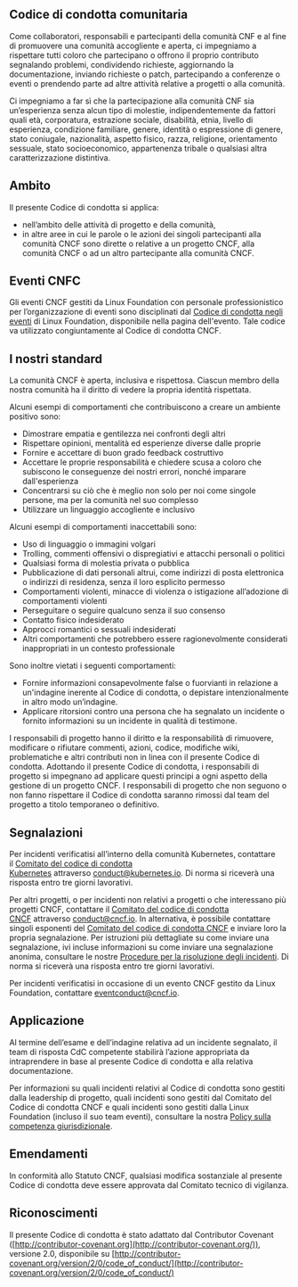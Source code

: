 ## Codice di condotta comunitaria

Come collaboratori, responsabili e partecipanti della comunità CNF e al fine di promuovere una comunità accogliente e aperta, ci impegniamo a rispettare tutti coloro che partecipano o offrono il proprio contributo segnalando problemi, condividendo richieste, aggiornando la documentazione, inviando richieste o patch, partecipando a conferenze o eventi o prendendo parte ad altre attività relative a progetti o alla comunità.

Ci impegniamo a far sì che la partecipazione alla comunità CNF sia un’esperienza senza alcun tipo di molestie, indipendentemente da fattori quali età, corporatura, estrazione sociale, disabilità, etnia, livello di esperienza, condizione familiare, genere, identità o espressione di genere, stato coniugale, nazionalità, aspetto fisico, razza, religione, orientamento sessuale, stato socioeconomico, appartenenza tribale o qualsiasi altra caratterizzazione distintiva.

## Ambito

Il presente Codice di condotta si applica:
* nell’ambito delle attività di progetto e della comunità,
* in altre aree in cui le parole o le azioni dei singoli partecipanti alla comunità CNCF sono dirette o relative a un progetto CNCF, alla comunità CNCF o ad un altro partecipante alla comunità CNCF.

## Eventi CNFC

Gli eventi CNCF gestiti da Linux Foundation con personale professionistico per l’organizzazione di eventi sono disciplinati dal [Codice di condotta negli eventi](https://events.linuxfoundation.org/code-of-conduct/) di Linux Foundation, disponibile nella pagina dell'evento. Tale codice va utilizzato congiuntamente al Codice di condotta CNCF.

## I nostri standard

La comunità CNCF è aperta, inclusiva e rispettosa. Ciascun membro della nostra comunità ha il diritto di vedere la propria identità rispettata.

Alcuni esempi di comportamenti che contribuiscono a creare un ambiente positivo sono:
* Dimostrare empatia e gentilezza nei confronti degli altri
* Rispettare opinioni, mentalità ed esperienze diverse dalle proprie
* Fornire e accettare di buon grado feedback costruttivo
* Accettare le proprie responsabilità e chiedere scusa a coloro che subiscono le conseguenze dei nostri errori, nonché imparare dall'esperienza
* Concentrarsi su ciò che è meglio non solo per noi come singole persone, ma per la comunità nel suo complesso
* Utilizzare un linguaggio accogliente e inclusivo

Alcuni esempi di comportamenti inaccettabili sono:
* Uso di linguaggio o immagini volgari
* Trolling, commenti offensivi o dispregiativi e attacchi personali o politici
* Qualsiasi forma di molestia privata o pubblica
* Pubblicazione di dati personali altrui, come indirizzi di posta elettronica o indirizzi di residenza, senza il loro esplicito permesso
* Comportamenti violenti, minacce di violenza o istigazione all’adozione di comportamenti violenti
* Perseguitare o seguire qualcuno senza il suo consenso
* Contatto fisico indesiderato
* Approcci romantici o sessuali indesiderati
* Altri comportamenti che potrebbero essere ragionevolmente considerati inappropriati in un contesto professionale

Sono inoltre vietati i seguenti comportamenti:
* Fornire informazioni consapevolmente false o fuorvianti in relazione a un'indagine inerente al Codice di condotta, o depistare intenzionalmente in altro modo un’indagine.
* Applicare ritorsioni contro una persona che ha segnalato un incidente o fornito informazioni su un incidente in qualità di testimone.

I responsabili di progetto hanno il diritto e la responsabilità di rimuovere, modificare o rifiutare commenti, azioni, codice, modifiche wiki, problematiche e altri contributi non in linea con il presente Codice di condotta. Adottando il presente Codice di condotta, i responsabili di progetto si impegnano ad applicare questi principi a ogni aspetto della gestione di un progetto CNCF. I responsabili di progetto che non seguono o non fanno rispettare il Codice di condotta saranno rimossi dal team del progetto a titolo temporaneo o definitivo.

## Segnalazioni

Per incidenti verificatisi all’interno della comunità Kubernetes, contattare il [Comitato del codice di condotta Kubernetes](https://git.k8s.io/community/committee-code-of-conduct) attraverso [conduct@kubernetes.io](mailto:conduct@kubernetes.io). Di norma si riceverà una risposta entro tre giorni lavorativi.

Per altri progetti, o per incidenti non relativi a progetti o che interessano più progetti CNCF, contattare il [Comitato del codice di condotta CNCF](https://www.cncf.io/conduct/committee/) attraverso [conduct@cncf.io](mailto:conduct@cncf.io). In alternativa, è possibile contattare singoli esponenti del [Comitato del codice di condotta CNCF](https://www.cncf.io/conduct/committee/) e inviare loro la propria segnalazione. Per istruzioni più dettagliate su come inviare una segnalazione, ivi incluse informazioni su come inviare una segnalazione anonima, consultare le nostre [Procedure per la risoluzione degli incidenti](https://github.com/cncf/foundation/blob/main/code-of-conduct/coc-incident-resolution-procedures.md). Di norma si riceverà una risposta entro tre giorni lavorativi.

Per incidenti verificatisi in occasione di un evento CNCF gestito da Linux Foundation, contattare [eventconduct@cncf.io](mailto:eventconduct@cncf.io).

## Applicazione

Al termine dell’esame e dell’indagine relativa ad un incidente segnalato, il team di risposta CdC competente stabilirà l’azione appropriata da intraprendere in base al presente Codice di condotta e alla relativa documentazione.

Per informazioni su quali incidenti relativi al Codice di condotta sono gestiti dalla leadership di progetto, quali incidenti sono gestiti dal Comitato del Codice di condotta CNCF e quali incidenti sono gestiti dalla Linux Foundation (incluso il suo team eventi), consultare la nostra [Policy sulla competenza giurisdizionale](https://github.com/cncf/foundation/blob/main/code-of-conduct/coc-committee-jurisdiction-policy.md).

## Emendamenti

In conformità allo Statuto CNCF, qualsiasi modifica sostanziale al presente Codice di condotta deve essere approvata dal Comitato tecnico di vigilanza.

## Riconoscimenti

Il presente Codice di condotta è stato adattato dal Contributor Covenant ([http://contributor-covenant.org](http://contributor-covenant.org/)), versione 2.0, disponibile su [http://contributor-covenant.org/version/2/0/code_of_conduct/](http://contributor-covenant.org/version/2/0/code_of_conduct/)